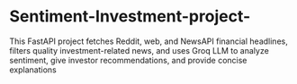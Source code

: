 # Sentiment-Investment-project-
This FastAPI project fetches Reddit, web, and NewsAPI financial headlines, filters quality investment-related news, and uses Groq LLM to analyze sentiment, give investor recommendations, and provide concise explanations
